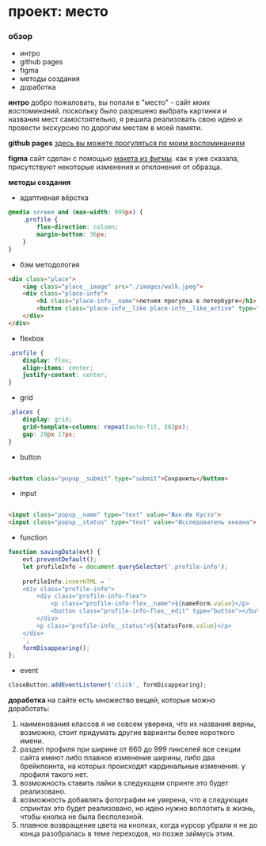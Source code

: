 # проект: место

### обзор
* интро
* github pages
* figma
* методы создания
* доработка

**интро**
добро пожаловать, вы попали в "место" - сайт *моих воспоминаний*. 
поскольку было разрешено выбрать картинки и названия мест самостоятельно, я решила реализовать свою идею и провести экскурсию по дорогим местам в моей памяти.

**github pages**
[здесь вы можете прогуляться по моим воспоминаниям](https://chaosyella.github.io/mesto/)

**figma**
сайт сделан с помощью [макета из фигмы](https://www.figma.com/file/2cn9N9jSkmxD84oJik7xL7/JavaScript.-Sprint-4?node-id=0%3A1).
как я уже сказала, присутствуют некоторые изменения и отклонения от образца.

**методы создания**

* адаптивная вёрстка

```css
@media screen and (max-width: 999px) {
    .profile {
        flex-direction: column;
        margin-bottom: 36px;
    }
}
```

* бэм методология

```html
<div class="place">
    <img class="place__image" src="./images/walk.jpeg">
    <div class="place-info">
        <h1 class="place-info__name">летняя прогулка в петербурге</h1>
        <button class="place-info__like place-info__like_active" type="button"></button>
    </div>
</div>
```

* flexbox

```css
.profile {
    display: flex;
    align-items: center;
    justify-content: center;
}
```

* grid

```css
.places {
    display: grid;
    grid-template-columns: repeat(auto-fit, 282px);
    gap: 20px 17px;
}
```

* button

```html

<button class="popup__submit" type="submit">Сохранить</button>
```

* input

```html

<input class="popup__name" type="text" value="Жак-Ив Кусто">
<input class="popup__status" type="text" value="Исследователь океана">
```

* function

```js
function savingData(evt) {
    evt.preventDefault();
    let profileInfo = document.querySelector('.profile-info');
    
    profileInfo.innerHTML = `
    <div class="profile-info">
        <div class="profile-info-flex">
            <p class="profile-info-flex__name">${nameForm.value}</p>
            <button class="profile-info-flex__edit" type="button"></button>
        </div>
        <p class="profile-info__status">${statusForm.value}</p>
    </div>
    `;
    formDisappearing();
};
```

* event

```js
closeButton.addEventListener('click', formDisappearing);
```

**доработка**
на сайте есть множество вещей, которые можно доработать:
1. наименования классов
я не совсем уверена, что их названия верны, возможно, стоит придумать другие варианты более короткого имени.
2. раздел профиля при ширине от 660 до 999 пикселей
все секции сайта имеют либо плавное изменение ширины, либо два брейкпоинта, на которых происходят кардинальные изменения. у профиля такого нет.
3. возможность ставить лайки
в следующем спринте это будет реализовано.
4. возможность добавлять фотографии
не уверена, что в следующих спринтах это будет реализовано, но идею нужно воплотить в жизнь, чтобы кнопка не была бесполезной.
5. плавное возвращение цвета на кнопках, когда курсор убрали
я не до конца разобралась в теме переходов, но позже займусь этим.